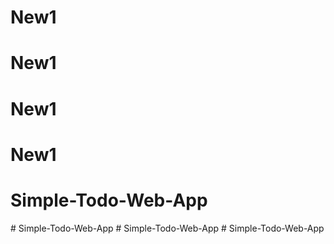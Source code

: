 # New1
# New1
# New1
# New1
# Simple-Todo-Web-App
#   S i m p l e - T o d o - W e b - A p p  
 #   S i m p l e - T o d o - W e b - A p p  
 # Simple-Todo-Web-App
